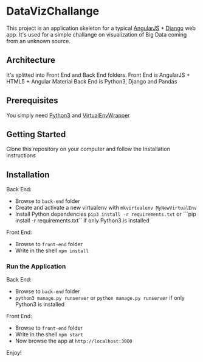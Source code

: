 # DataVizChallange

This project is an application skeleton for a typical [AngularJS](http://angularjs.org/) + [Django](https://www.djangoproject.com/) web app.
It's used for a simple challange on visualization of Big Data coming from an unknown source.

## Architecture
It's splitted into Front End and Back End folders.
Front End is AngularJS + HTML5 + Angular Material
Back End is Python3, Django and Pandas

## Prerequisites

You simply need  [Python3](https://www.python.org/downloads/) and [VirtualEnvWrapper](https://virtualenvwrapper.readthedocs.io/)

## Getting Started

Clone this repository on your computer and follow the Installation instructions

## Installation

Back End:
+	Browse to ```back-end``` folder
+	Create and activate a new virtualenv with ```mkvirtualenv MyNewVirtualEnv```
+	Install Python dependencies ```pip3 install -r requirements.txt``` or ```pip install -r requirements.txt`` if only Python3 is installed

Front End:
+	Browse to ```front-end``` folder
+	Write in the shell ```npm install```

### Run the Application

Back End:
+	Browse to ```back-end``` folder
+	```python3 manage.py runserver``` or ```python manage.py runserver``` if only Python3 is installed

Front End:
+	Browse to ```front-end``` folder
+	Write in the shell ```npm start```
+	Now browse the app at `http://localhost:3000`

Enjoy!